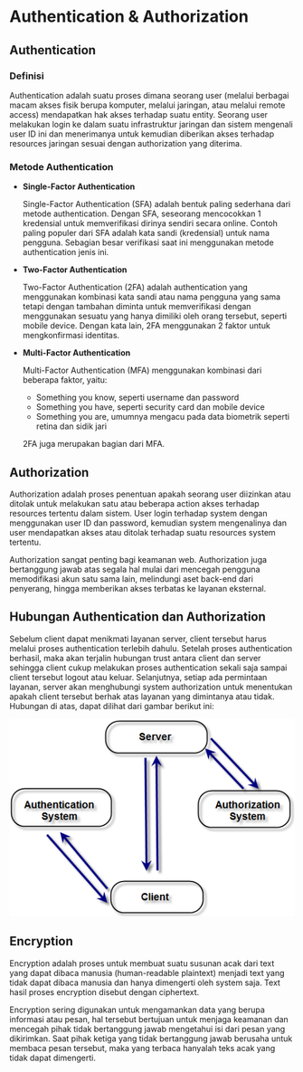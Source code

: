 # Authentication & Authorization

## Authentication

### Definisi
Authentication adalah suatu proses dimana seorang user (melalui berbagai macam akses fisik berupa komputer, melalui jaringan, atau melalui remote access) mendapatkan hak akses terhadap suatu entity. Seorang user melakukan login ke dalam suatu infrastruktur jaringan dan sistem mengenali user ID ini dan menerimanya untuk kemudian diberikan akses terhadap resources jaringan sesuai dengan authorization yang diterima.

### Metode Authentication

- **Single-Factor Authentication**

  Single-Factor Authentication (SFA) adalah bentuk paling sederhana dari metode authentication. Dengan SFA, seseorang mencocokkan 1 kredensial untuk memverifikasi dirinya sendiri secara online. Contoh paling populer dari SFA adalah kata sandi (kredensial) untuk nama pengguna. Sebagian besar verifikasi saat ini menggunakan metode authentication jenis ini.

- **Two-Factor Authentication**

  Two-Factor Authentication (2FA) adalah authentication yang menggunakan kombinasi kata sandi atau nama pengguna yang sama tetapi dengan tambahan diminta untuk memverifikasi dengan menggunakan sesuatu yang hanya dimiliki oleh orang tersebut, seperti mobile device. Dengan kata lain, 2FA menggunakan 2 faktor untuk mengkonfirmasi identitas.

- **Multi-Factor Authentication**

  Multi-Factor Authentication (MFA) menggunakan kombinasi dari beberapa faktor, yaitu:
  
    - Something you know, seperti username dan password
    - Something you have, seperti security card dan mobile device
    - Something you are, umumnya mengacu pada data biometrik seperti retina dan sidik jari
  
  2FA juga merupakan bagian dari MFA.

## Authorization

Authorization adalah proses penentuan apakah seorang user diizinkan atau ditolak untuk melakukan satu atau beberapa action akses terhadap resources tertentu dalam sistem. User login terhadap system dengan menggunakan user ID dan password, kemudian system mengenalinya dan user mendapatkan akses atau ditolak terhadap suatu resources system tertentu.

Authorization sangat penting bagi keamanan web. Authorization juga bertanggung jawab atas segala hal mulai dari mencegah pengguna memodifikasi akun satu sama lain, melindungi aset back-end dari penyerang, hingga memberikan akses terbatas ke layanan eksternal.

## Hubungan Authentication dan Authorization

Sebelum client dapat menikmati layanan server, client tersebut harus melalui proses authentication terlebih dahulu. Setelah proses authentication berhasil, maka akan terjalin hubungan trust antara client dan server sehingga client cukup melakukan proses authentication sekali saja sampai client tersebut logout atau keluar. Selanjutnya, setiap ada permintaan layanan, server akan menghubungi system authorization untuk menentukan apakah client tersebut berhak atas layanan yang dimintanya atau tidak. Hubungan di atas, dapat dilihat dari gambar berikut ini:

![hub auth](https://github.com/fiir09/Writing-and-Presentation-Test/blob/main/Module%2016%20-%20Authentication%20%26%20Authorization/hub%20auth.png)

## Encryption

Encryption adalah proses untuk membuat suatu susunan acak dari text yang dapat dibaca manusia (human-readable plaintext) menjadi text yang tidak dapat dibaca manusia dan hanya dimengerti oleh system saja. Text hasil proses encryption disebut dengan ciphertext.

Encryption sering digunakan untuk mengamankan data yang berupa informasi atau pesan, hal tersebut bertujuan untuk menjaga keamanan dan mencegah pihak tidak bertanggung jawab mengetahui isi dari pesan yang dikirimkan. Saat pihak ketiga yang tidak bertanggung jawab berusaha untuk membaca pesan tersebut, maka yang terbaca hanyalah teks acak yang tidak dapat dimengerti.
